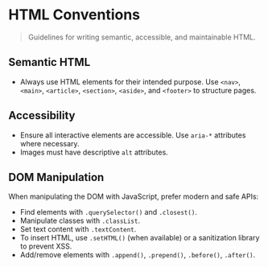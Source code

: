 # HTML Conventions

> Guidelines for writing semantic, accessible, and maintainable HTML.

## Semantic HTML

- Always use HTML elements for their intended purpose. Use `<nav>`, `<main>`, `<article>`, `<section>`, `<aside>`, and `<footer>` to structure pages.

## Accessibility

- Ensure all interactive elements are accessible. Use `aria-*` attributes where necessary.
- Images must have descriptive `alt` attributes.

## DOM Manipulation

When manipulating the DOM with JavaScript, prefer modern and safe APIs:

- Find elements with `.querySelector()` and `.closest()`.
- Manipulate classes with `.classList`.
- Set text content with `.textContent`.
- To insert HTML, use `.setHTML()` (when available) or a sanitization library to prevent XSS.
- Add/remove elements with `.append()`, `.prepend()`, `.before()`, `.after()`.
